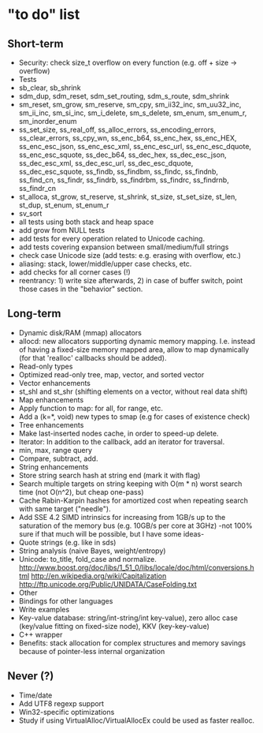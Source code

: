 "to do" list
===

Short-term
---

* Security: check size\_t overflow on every function (e.g. off + size -> overflow)
* Tests
 * sb_clear, sb_shrink
 * sdm_dup, sdm_reset, sdm_set_routing, sdm_s_route, sdm_shrink
 * sm_reset, sm_grow, sm_reserve, sm_cpy, sm_ii32_inc, sm_uu32_inc, sm_ii_inc, sm_si_inc, sm_i_delete, sm_s_delete, sm_enum, sm_enum_r, sm_inorder_enum
 * ss_set_size, ss_real_off, ss_alloc_errors, ss_encoding_errors, ss_clear_errors, ss_cpy_wn, ss_enc_b64, ss_enc_hex, ss_enc_HEX, ss_enc_esc_json, ss_enc_esc_xml, ss_enc_esc_url, ss_enc_esc_dquote, ss_enc_esc_squote, ss_dec_b64, ss_dec_hex, ss_dec_esc_json, ss_dec_esc_xml, ss_dec_esc_url, ss_dec_esc_dquote, ss_dec_esc_squote, ss_findb, ss_findbm, ss_findc, ss_findnb, ss_find_cn, ss_findr, ss_findrb, ss_findrbm, ss_findrc, ss_findrnb, ss_findr_cn
 * st_alloca, st_grow, st_reserve, st_shrink, st_size, st_set_size, st_len, st_dup, st_enum, st_enum_r
 * sv_sort
 * all tests using both stack and heap space
 * add grow from NULL tests
 * add tests for every operation related to Unicode caching.
 * add tests covering expansion between small/medium/full strings
 * check case Unicode size (add tests: e.g. erasing with overflow, etc.)
 * aliasing: stack, lower/middle/upper case checks, etc.
 * add checks for all corner cases (!)
 * reentrancy: 1) write size afterwards, 2) in case of buffer switch, point those cases in the "behavior" section.

Long-term
---

* Dynamic disk/RAM (mmap) allocators
 * allocd: new allocators supporting dynamic memory mapping. I.e. instead of having a fixed-size memory mapped area, allow to map dynamically (for that 'realloc' callbacks should be added).
* Read-only types
 * Optimized read-only tree, map, vector, and sorted vector
* Vector enhancements
 * st\_shl and st\_shr (shifting elements on a vector, without real data shift)
* Map enhancements
 * Apply function to map: for all, for range, etc.
 * Add a (k=\*, void) new types to smap (e.g for cases of existence check)
* Tree enhancements
 * Make last-inserted nodes cache, in order to speed-up delete.
 * Iterator: In addition to the callback, add an iterator for traversal.
 * min, max, range query
 * Compare, subtract, add.
* String enhancements
 * Store string search hash at string end (mark it with flag)
 * Search multiple targets on string keeping with O(m * n) worst search time (not O(n^2), but cheap one-pass)
 * Cache Rabin-Karpin hashes for amortized cost when repeating search with same target ("needle").
 * Add SSE 4.2 SIMD intrinsics for increasing from 1GB/s up to the saturation of the memory bus (e.g. 10GB/s per core at 3GHz) \-not 100% sure if that much will be possible, but I have some ideas\-
 * Quote strings (e.g. like in sds)
 * String analysis (naive Bayes, weight/entropy)
 * Unicode: to_title, fold_case and normalize. http://www.boost.org/doc/libs/1_51_0/libs/locale/doc/html/conversions.html http://en.wikipedia.org/wiki/Capitalization http://ftp.unicode.org/Public/UNIDATA/CaseFolding.txt
* Other
 * Bindings for other languages
* Write examples
 * Key-value database: string/int-string/int key-value), zero alloc case (key/value fitting on fixed-size node), KKV (key-key-value)
* C++ wrapper
 * Benefits: stack allocation for complex structures and memory savings because of pointer-less internal organization

Never (?)
---

* Time/date
* Add UTF8 regexp support
* Win32-specific optimizations
 * Study if using VirtualAlloc/VirtualAllocEx could be used as faster realloc.

